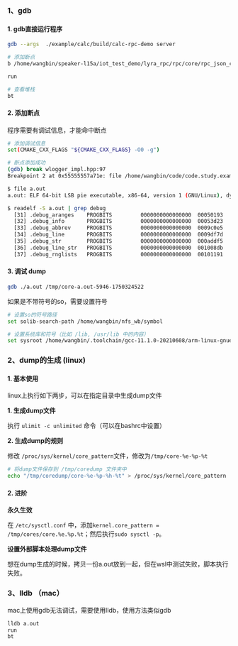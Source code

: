 
### 1、gdb

#### 1. gdb直接运行程序

```bash
gdb --args  ./example/calc/build/calc-rpc-demo server

# 添加断点
b /home/wangbin/speaker-l15a/iot_test_demo/lyra_rpc/rpc/core/rpc_json_client.cpp:62

run

# 查看堆栈
bt
```

#### 2. 添加断点

程序需要有调试信息，才能命中断点

```bash
# 添加调试信息
set(CMAKE_CXX_FLAGS "${CMAKE_CXX_FLAGS} -O0 -g")
```

```bash
# 断点添加成功
(gdb) break wlogger_impl.hpp:97
Breakpoint 2 at 0x55555557a71e: file /home/wangbin/code/code.study.example/cpp/vendor/wlogger/src/../include/wlogger_impl.hpp, line 97.
```

```bash
$ file a.out 
a.out: ELF 64-bit LSB pie executable, x86-64, version 1 (GNU/Linux), dynamically linked, interpreter /lib64/ld-linux-x86-64.so.2, BuildID[sha1]=2178cca3334224888c98ed2859b28f3efe41090b, for GNU/Linux 3.2.0, with debug_info, not stripped
```

```bash
$ readelf -S a.out | grep debug
  [31] .debug_aranges    PROGBITS         0000000000000000  00050193
  [32] .debug_info       PROGBITS         0000000000000000  00053d23
  [33] .debug_abbrev     PROGBITS         0000000000000000  0009c0e5
  [34] .debug_line       PROGBITS         0000000000000000  0009df7d
  [35] .debug_str        PROGBITS         0000000000000000  000addf5
  [36] .debug_line_str   PROGBITS         0000000000000000  001008db
  [37] .debug_rnglists   PROGBITS         0000000000000000  00101191
```

#### 3. 调试 dump

```bash
gdb ./a.out /tmp/core-a.out-5946-1750324522
```

如果是不带符号的so，需要设置符号

```bash
# 设置so的符号路径
set solib-search-path /home/wangbin/nfs_wb/symbol

# 设置系统库和符号（比如 /lib, /usr/lib 中的内容）
set sysroot /home/wangbin/.toolchain/gcc-11.1.0-20210608/arm-linux-gnueabihf/libc
```

### 2、dump的生成 (linux)

#### 1. 基本使用

linux上执行如下两步，可以在指定目录中生成dump文件  

**1. 生成dump文件**

  执行 ```ulimit -c unlimited``` 命令（可以在bashrc中设置）

**2. 生成dump的规则**

  修改 ```/proc/sys/kernel/core_pattern```文件，修改为```/tmp/core-%e-%p-%t```


```bash
# 将dump文件保存到 /tmp/coredump 文件夹中
echo "/tmp/coredump/core-%e-%p-%h-%t" > /proc/sys/kernel/core_pattern
```

#### 2. 进阶

**永久生效**

在 ```/etc/sysctl.conf``` 中，添加```kernel.core_pattern = /tmp/cores/core.%e.%p.%t```；然后执行```sudo sysctl -p```。

**设置外部脚本处理dump文件**

想在dump生成的时候，拷贝一份a.out放到一起，但在wsl中测试失败，脚本执行失败。

### 3、lldb （mac）

  mac上使用gdb无法调试，需要使用lldb，使用方法类似gdb

```bash
lldb a.out
run
bt
```
